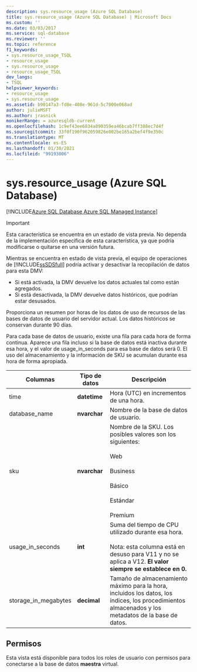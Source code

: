 ```yaml
---
description: sys.resource_usage (Azure SQL Database)
title: sys.resource_usage (Azure SQL Database) | Microsoft Docs
ms.custom: ''
ms.date: 03/03/2017
ms.service: sql-database
ms.reviewer: ''
ms.topic: reference
f1_keywords:
- sys.resource_usage_TSQL
- resource_usage
- sys.resource_usage
- resource_usage_TSQL
dev_langs:
- TSQL
helpviewer_keywords:
- resource_usage
- sys.resource_usage
ms.assetid: b90147a3-fd8e-408e-961d-5c7000e068ad
author: julieMSFT
ms.author: jrasnick
monikerRange: = azuresqldb-current
ms.openlocfilehash: 1c9ef43ee6834a890359ea46bcab7ff388ec7d4f
ms.sourcegitcommit: 33f0f190f962059826e002be165a2bef4f9e350c
ms.translationtype: MT
ms.contentlocale: es-ES
ms.lasthandoff: 01/30/2021
ms.locfileid: "99193006"
---
```

# <a name="sysresource_usage-azure-sql-database"></a>sys.resource_usage (Azure SQL Database)
[!INCLUDE[Azure SQL Database Azure SQL Managed Instance](../../includes/applies-to-version/asdb-asdbmi.md)]

    
> [!IMPORTANT]
>  Esta característica se encuentra en un estado de vista previa. No dependa de la implementación específica de esta característica, ya que podría modificarse o quitarse en una versión futura.  
> 
>  Mientras se encuentra en estado de vista previa, el equipo de operaciones de [!INCLUDE[ssSDSfull](../../includes/sssdsfull-md.md)] podría activar y desactivar la recopilación de datos para esta DMV:  
> 
>  -   Si está activada, la DMV devuelve los datos actuales tal como están agregados.  
> -   Si está desactivada, la DMV devuelve datos históricos, que podrían estar desusados.  
  
 Proporciona un resumen por horas de los datos de uso de recursos de las bases de datos de usuario del servidor actual. Los datos históricos se conservan durante 90 días.  
  
 Para cada base de datos de usuario, existe una fila para cada hora de forma continua. Aparece una fila incluso si la base de datos está inactiva durante esa hora, y el valor de usage_in_seconds para esa base de datos será 0. El uso del almacenamiento y la información de SKU se acumulan durante esa hora de forma apropiada.  
  
|Columnas|Tipo de datos|Descripción|  
|-------------|---------------|-----------------|  
|time|**datetime**|Hora (UTC) en incrementos de una hora.|  
|database_name|**nvarchar**|Nombre de la base de datos de usuario.|  
|sku|**nvarchar**|Nombre de la SKU. Los posibles valores son los siguientes:<br /><br /> Web<br /><br /> Business<br /><br /> Básico<br /><br /> Estándar<br /><br /> Premium|  
|usage_in_seconds|**int**|Suma del tiempo de CPU utilizado durante esa hora.<br /><br /> Nota: esta columna está en desuso para V11 y no se aplica a V12. **El valor siempre se establece en 0.**|  
|storage_in_megabytes|**decimal**|Tamaño de almacenamiento máximo para la hora, incluidos los datos, los índices, los procedimientos almacenados y los metadatos de la base de datos.|  
  
## <a name="permissions"></a>Permisos  
 Esta vista está disponible para todos los roles de usuario con permisos para conectarse a la base de datos **maestra** virtual.  
  
  
